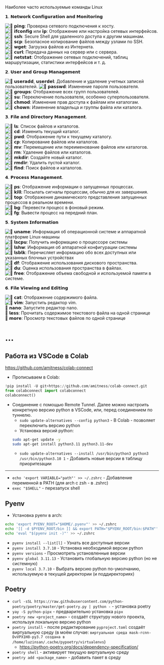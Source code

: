 Наиболее часто используемые команды Linux  
  
𝟭. 𝗡𝗲𝘁𝘄𝗼𝗿𝗸 𝗖𝗼𝗻𝗳𝗶𝗴𝘂𝗿𝗮𝘁𝗶𝗼𝗻 𝗮𝗻𝗱 𝗠𝗼𝗻𝗶𝘁𝗼𝗿𝗶𝗻𝗴  
  
![🔹](https://vk.com/emoji/e/f09f94b9_2x.png) 𝗽𝗶𝗻𝗴: Проверка сетевого подключения к хосту.  
![🔹](https://vk.com/emoji/e/f09f94b9_2x.png) 𝗶𝗳𝗰𝗼𝗻𝗳𝗶𝗴 или 𝗶𝗽: Отображение или настройка сетевых интерфейсов.  
![🔹](https://vk.com/emoji/e/f09f94b9_2x.png) 𝘀𝘀𝗵: Secure Shell для удаленного доступа к другим машинам.  
![🔹](https://vk.com/emoji/e/f09f94b9_2x.png) 𝘀𝗰𝗽: Безопасное копирование файлов между узлами по SSH.  
![🔹](https://vk.com/emoji/e/f09f94b9_2x.png) 𝘄𝗴𝗲𝘁: Загрузка файлов из Интернета.  
![🔹](https://vk.com/emoji/e/f09f94b9_2x.png) 𝗰𝘂𝗿𝗹: Передача данных на сервер или с сервера.  
![🔹](https://vk.com/emoji/e/f09f94b9_2x.png) 𝗻𝗲𝘁𝘀𝘁𝗮𝘁: Отображение сетевых подключений, таблиц маршрутизации, статистики интерфейсов и т. д.  
  
𝟮. 𝗨𝘀𝗲𝗿 𝗮𝗻𝗱 𝗚𝗿𝗼𝘂𝗽 𝗠𝗮𝗻𝗮𝗴𝗲𝗺𝗲𝗻𝘁  
  
![🔹](https://vk.com/emoji/e/f09f94b9_2x.png) 𝘂𝘀𝗲𝗿𝗮𝗱𝗱, 𝘂𝘀𝗲𝗿𝗱𝗲𝗹: Добавление и удаление учетных записей пользователей. 
![🔹](https://vk.com/emoji/e/f09f94b9_2x.png) 𝗽𝗮𝘀𝘀𝘄𝗱: Изменение пароля пользователя.  
![🔹](https://vk.com/emoji/e/f09f94b9_2x.png) 𝗴𝗿𝗼𝘂𝗽𝘀: Отображение всех групп пользователей.  
![🔹](https://vk.com/emoji/e/f09f94b9_2x.png) 𝘀𝘂: Переключение пользователя, особенно суперпользователя.  
![🔹](https://vk.com/emoji/e/f09f94b9_2x.png) 𝗰𝗵𝗺𝗼𝗱: Изменение прав доступа к файлам или каталогам.  
![🔹](https://vk.com/emoji/e/f09f94b9_2x.png) 𝗰𝗵𝗼𝘄𝗻: Изменение владельца и группы файла или каталога.  
  
𝟯. 𝗙𝗶𝗹𝗲 𝗮𝗻𝗱 𝗗𝗶𝗿𝗲𝗰𝘁𝗼𝗿𝘆 𝗠𝗮𝗻𝗮𝗴𝗲𝗺𝗲𝗻𝘁.  
  
![🔹](https://vk.com/emoji/e/f09f94b9_2x.png) 𝗹𝘀: Список файлов и каталогов.  
![🔹](https://vk.com/emoji/e/f09f94b9_2x.png) 𝗰𝗱: Изменить текущий каталог.  
![🔹](https://vk.com/emoji/e/f09f94b9_2x.png) 𝗽𝘄𝗱: Отображение пути к текущему каталогу.  
![🔹](https://vk.com/emoji/e/f09f94b9_2x.png) 𝗰𝗽: Копирование файлов или каталогов.  
![🔹](https://vk.com/emoji/e/f09f94b9_2x.png) 𝗺𝘃: Перемещение или переименование файлов или каталогов.  
![🔹](https://vk.com/emoji/e/f09f94b9_2x.png) 𝗿𝗺: Удаление файлов или каталогов.  
![🔹](https://vk.com/emoji/e/f09f94b9_2x.png) 𝗺𝗸𝗱𝗶𝗿: Создайте новый каталог.  
![🔹](https://vk.com/emoji/e/f09f94b9_2x.png) 𝗿𝗺𝗱𝗶𝗿: Удалить пустой каталог.  
![🔹](https://vk.com/emoji/e/f09f94b9_2x.png) 𝗳𝗶𝗻𝗱: Поиск файлов и каталогов.  
  
𝟰. 𝗣𝗿𝗼𝗰𝗲𝘀𝘀 𝗠𝗮𝗻𝗮𝗴𝗲𝗺𝗲𝗻𝘁.  
  
![🔹](https://vk.com/emoji/e/f09f94b9_2x.png) 𝗽𝘀: Отображение информации о запущенных процессах.  
![🔹](https://vk.com/emoji/e/f09f94b9_2x.png) 𝗸𝗶𝗹𝗹: Посылать сигналы процессам, обычно для их завершения.  
![🔹](https://vk.com/emoji/e/f09f94b9_2x.png) 𝘁𝗼𝗽: Отображение динамического представления запущенных процессов в реальном времени.  
![🔹](https://vk.com/emoji/e/f09f94b9_2x.png) 𝗯𝗴: Перевести процесс в фоновый режим.  
![🔹](https://vk.com/emoji/e/f09f94b9_2x.png) 𝗳𝗴: Вывести процесс на передний план.  
  
𝟱. 𝗦𝘆𝘀𝘁𝗲𝗺 𝗜𝗻𝗳𝗼𝗿𝗺𝗮𝘁𝗶𝗼𝗻  
  
![🔹](https://vk.com/emoji/e/f09f94b9_2x.png) 𝘂𝗻𝗮𝗺𝗲: Информация об операционной системе и аппаратной платформе Linux-машины  
![🔹](https://vk.com/emoji/e/f09f94b9_2x.png) 𝗹𝘀𝗰𝗽𝘂: Получить информацию о процессоре системы  
![🔹](https://vk.com/emoji/e/f09f94b9_2x.png) 𝗹𝘀𝗵𝘄: Информация об аппаратной конфигурации системы  
![🔹](https://vk.com/emoji/e/f09f94b9_2x.png) 𝗹𝘀𝗯𝗹𝗸: Перечисляет информацию обо всех доступных или указанных блочных устройствах  
![🔹](https://vk.com/emoji/e/f09f94b9_2x.png) 𝗱𝗳: Отображение использования дискового пространства.  
![🔹](https://vk.com/emoji/e/f09f94b9_2x.png) 𝗱𝘂: Оценка использования пространства в файлах.  
![🔹](https://vk.com/emoji/e/f09f94b9_2x.png) 𝗳𝗿𝗲𝗲: Отображение объема свободной и используемой памяти в системе.  
  
𝟲. 𝗙𝗶𝗹𝗲 𝗩𝗶𝗲𝘄𝗶𝗻𝗴 𝗮𝗻𝗱 𝗘𝗱𝗶𝘁𝗶𝗻𝗴  
  
![🔹](https://vk.com/emoji/e/f09f94b9_2x.png) 𝗰𝗮𝘁: Отображение содержимого файла.  
![🔹](https://vk.com/emoji/e/f09f94b9_2x.png) 𝘃𝗶𝗺: Запустить редактор vim.  
🔹 𝗻𝗮𝗻𝗼: Запустите редактор nano.  
🔹 𝗹𝗲𝘀𝘀: Прочитать содержимое текстового файла на одной странице  
🔹 𝗺𝗼𝗿𝗲: Просмотр текстовых файлов по одной странице


# ...
## Работа из VSCode в Colab
https://github.com/amitness/colab-connect
- Прописываем в Colab:
```python
!pip install -U git+https://github.com/amitness/colab-connect.git
from colabconnect import colabconnect
colabconnect()
```
- Соединение с помощью Remote Tunnel. Далее можно настроить конкретную версию python в VSCode, или, перед соединением по туннелю.
	- `sudo update-alternatives --config python3` - В Colab - позволяет переключить версию python
	- Установка версий python:
	```bash
	sudo apt-get update -y
	sudo apt-get install python3.11 python3.11-dev
	```
	- `sudo update-alternatives --install /usr/bin/python3 python3 /usr/bin/python3.10 1` - Добавить новые версии в таблицу приоритезации
---
- `echo 'export VARIABLE="path"' >> ~/.zshrc` - Добавление переменной в PATH (для arch с zsh - в .zshrc)
- `exec "$SHELL"` - перезапуск shell
## Pyenv
- Установка pyenv в arch:
```zsh
echo 'export PYENV_ROOT="$HOME/.pyenv"' >> ~/.zshrc
echo '[[ -d $PYENV_ROOT/bin ]] && export PATH="$PYENV_ROOT/bin:$PATH"' >> ~/.zshrc
echo 'eval "$(pyenv init -)"' >> ~/.zshrc
```
- `pyenv install --list[l]` - Узнать все доступные версии
- `pyenv install 3.7.10` - Установка необходимой версии python
- `pyenv versions` - Просмотреть установленные версии
- `pyenv global 3.11.13` - Установить глобальную версию python (но не системную)
- `pyenv local 3.7.10` - Выбрать версию python по-умолчанию, используемую в текущей директории (и поддиректориях)
## Poetry
- `curl -sSL https://raw.githubusercontent.com/python-poetry/poetry/master/get-poetry.py | python -` - установка poetry
- `yay -S python-pipx` - предварительно установка `pipx`
- `poetry new <project_name>` - создаёт структуру нового проекта, используя локальную версию python
- `poetry install` - после редактирование `pyproject.toml` создаёт виртуальную среду (в моём случае: `виртуальная среда mask-rcnn-DvVPX1H8-py3.7 создана в /home/luzinsan/.cache/pypoetry/virtualenvs`)
	- https://python-poetry.org/docs/dependency-specification/
- `poetry shell` - активирует текущую виртуальную среду
- `poetry add <package_name>` - добавить пакет в среду